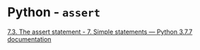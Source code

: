 # Python - `assert`

[7.3. The assert statement - 7. Simple statements — Python 3.7.7 documentation](https://docs.python.org/3.7/reference/simple_stmts.html#the-assert-statement)
